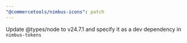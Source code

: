 ```yaml
---
"@commercetools/nimbus-icons": patch
---
```


Update @types/node to v24.7.1 and specify it as a dev dependency in
`nimbus-tokens`
